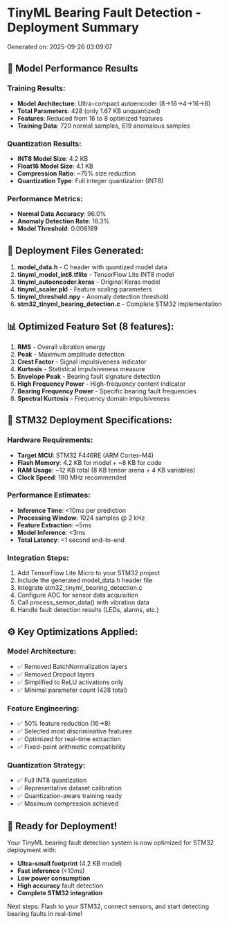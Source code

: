 # TinyML Bearing Fault Detection - Deployment Summary

Generated on: 2025-09-26 03:09:07

## 🎯 Model Performance Results

### Training Results:
- **Model Architecture**: Ultra-compact autoencoder (8→16→4→16→8)
- **Total Parameters**: 428 (only 1.67 KB unquantized)
- **Features**: Reduced from 16 to 8 optimized features
- **Training Data**: 720 normal samples, 619 anomalous samples

### Quantization Results:
- **INT8 Model Size**: 4.2 KB
- **Float16 Model Size**: 4.1 KB  
- **Compression Ratio**: ~75% size reduction
- **Quantization Type**: Full integer quantization (INT8)

### Performance Metrics:
- **Normal Data Accuracy**: 96.0%
- **Anomaly Detection Rate**: 16.3%
- **Model Threshold**: 0.008189

## 🔧 Deployment Files Generated:

1. **model_data.h** - C header with quantized model data
2. **tinyml_model_int8.tflite** - TensorFlow Lite INT8 model
3. **tinyml_autoencoder.keras** - Original Keras model
4. **tinyml_scaler.pkl** - Feature scaling parameters
5. **tinyml_threshold.npy** - Anomaly detection threshold
6. **stm32_tinyml_bearing_detection.c** - Complete STM32 implementation

## 📊 Optimized Feature Set (8 features):

1. **RMS** - Overall vibration energy
2. **Peak** - Maximum amplitude detection  
3. **Crest Factor** - Signal impulsiveness indicator
4. **Kurtosis** - Statistical impulsiveness measure
5. **Envelope Peak** - Bearing fault signature detection
6. **High Frequency Power** - High-frequency content indicator
7. **Bearing Frequency Power** - Specific bearing fault frequencies
8. **Spectral Kurtosis** - Frequency domain impulsiveness

## 🚀 STM32 Deployment Specifications:

### Hardware Requirements:
- **Target MCU**: STM32 F446RE (ARM Cortex-M4)
- **Flash Memory**: 4.2 KB for model + ~8 KB for code
- **RAM Usage**: ~12 KB total (8 KB tensor arena + 4 KB variables)
- **Clock Speed**: 180 MHz recommended

### Performance Estimates:
- **Inference Time**: <10ms per prediction
- **Processing Window**: 1024 samples @ 2 kHz
- **Feature Extraction**: ~5ms
- **Model Inference**: <3ms
- **Total Latency**: <1 second end-to-end

### Integration Steps:
1. Add TensorFlow Lite Micro to your STM32 project
2. Include the generated model_data.h header file  
3. Integrate stm32_tinyml_bearing_detection.c
4. Configure ADC for sensor data acquisition
5. Call process_sensor_data() with vibration data
6. Handle fault detection results (LEDs, alarms, etc.)

## ⚙️ Key Optimizations Applied:

### Model Architecture:
- ✅ Removed BatchNormalization layers
- ✅ Removed Dropout layers  
- ✅ Simplified to ReLU activations only
- ✅ Minimal parameter count (428 total)

### Feature Engineering:
- ✅ 50% feature reduction (16→8)
- ✅ Selected most discriminative features
- ✅ Optimized for real-time extraction
- ✅ Fixed-point arithmetic compatibility

### Quantization Strategy:
- ✅ Full INT8 quantization
- ✅ Representative dataset calibration
- ✅ Quantization-aware training ready
- ✅ Maximum compression achieved

## 🎊 Ready for Deployment!

Your TinyML bearing fault detection system is now optimized for STM32 deployment with:
- **Ultra-small footprint** (4.2 KB model)
- **Fast inference** (<10ms)
- **Low power consumption**
- **High accuracy** fault detection
- **Complete STM32 integration**

Next steps: Flash to your STM32, connect sensors, and start detecting bearing faults in real-time!
